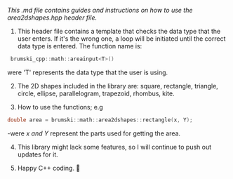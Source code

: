 _This .md file contains guides and instructions on how to use the area2dshapes.hpp header file._

1. This header file contains a template that checks the data type that the user enters. If it's the wrong one, a loop will be initiated until the correct data type is entered. The function name is:

```cpp
 brumski_cpp::math::areainput<T>()
```
 were 'T' represents the data type that the user is using.


2. The 2D shapes included in the library are: square, rectangle, triangle, circle, ellipse, parallelogram, trapezoid, rhombus, kite.

3. How to use the functions; e.g 

```cpp
double area = brumski::math::area2dshapes::rectangle(x, Y);
```
 -were *x and Y* represent the parts used for getting the area.

4. This library might lack some features, so I will continue to push out updates for it.


5. Happy C++ coding. 💪
